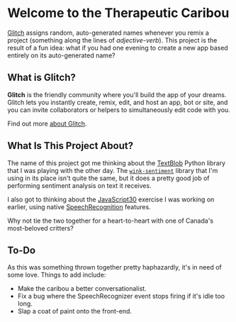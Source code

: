 # Welcome to the Therapeutic Caribou

[Glitch](https://glitch.com) assigns random, auto-generated names whenever you remix a project (something along the lines of _adjective_-_verb_). This project is the result of a fun idea: what if you had one evening to create a new app based entirely on its auto-generated name?

## What is Glitch?

**Glitch** is the friendly community where you'll build the app of your dreams. Glitch lets you instantly create, remix, edit, and host an app, bot or site, and you can invite collaborators or helpers to simultaneously edit code with you.

Find out more [about Glitch](https://glitch.com/about).

## What Is This Project About?

The name of this project got me thinking about the [TextBlob](https://textblob.readthedocs.io/en/dev/) Python library that I was playing with the other day. The [`wink-sentiment`](http://winkjs.org/wink-sentiment/) library that I'm using in its place isn't quite the same, but it does a pretty good job of performing sentiment analysis on text it receives.

I also got to thinking about the [JavaScript30](https://javascript30.com/) exercise I was working on earlier, using native [SpeechRecognition](https://developer.mozilla.org/en-US/docs/Web/API/SpeechRecognition) features.

Why not tie the two together for a heart-to-heart with one of Canada's most-beloved critters?

## To-Do

As this was something thrown together pretty haphazardly, it's in need of some love. Things to add include:

- Make the caribou a better conversationalist.
- Fix a bug where the SpeechRecognizer event stops firing if it's idle too long.
- Slap a coat of paint onto the front-end.